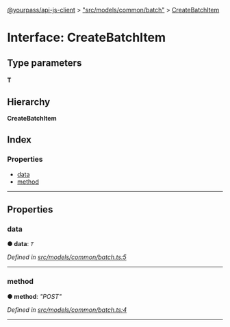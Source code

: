 [@yourpass/api-js-client](../README.md) > ["src/models/common/batch"](../modules/_src_models_common_batch_.md) > [CreateBatchItem](../interfaces/_src_models_common_batch_.createbatchitem.md)

# Interface: CreateBatchItem

## Type parameters
#### T 
## Hierarchy

**CreateBatchItem**

## Index

### Properties

* [data](_src_models_common_batch_.createbatchitem.md#data)
* [method](_src_models_common_batch_.createbatchitem.md#method)

---

## Properties

<a id="data"></a>

###  data

**● data**: *`T`*

*Defined in [src/models/common/batch.ts:5](https://github.com/yourpass/yourpass-api-js-client/blob/3ba43c5/src/models/common/batch.ts#L5)*

___
<a id="method"></a>

###  method

**● method**: *"POST"*

*Defined in [src/models/common/batch.ts:4](https://github.com/yourpass/yourpass-api-js-client/blob/3ba43c5/src/models/common/batch.ts#L4)*

___

